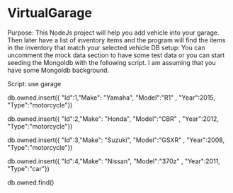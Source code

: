 # VirtualGarage
Purpose:
This NodeJs project will help you add vehicle into your garage. Then later have a list of inventory items and the program will find the items in the inventory that match your selected vehicle 
DB setup:
You can uncomment the mock data section to have some test data or you can start seeding the Mongoldb with the following script. I am assuming that you have some Mongoldb background.

Script:
use garage

db.owned.insert({ "Id":1,"Make": "Yamaha", "Model":"R1" , "Year":2015,  "Type":"motorcycle"})

db.owned.insert({ "Id":2,"Make": "Honda", "Model":"CBR" , "Year":2012, "Type":"motorcycle"})

db.owned.insert({ "Id":3,"Make": "Suzuki", "Model":"GSXR" , "Year":2008, "Type":"motorcycle"})

db.owned.insert({ "Id":4,"Make": "Nissan", "Model":"370z" , "Year":2011, "Type":"car"})

db.owned.find()
